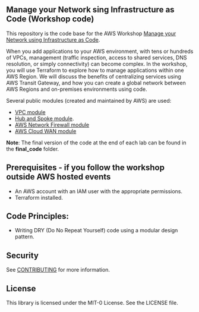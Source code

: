 ## Manage your Network sing Infrastructure as Code (Workshop code)

This repository is the code base for the AWS Workshop [Manage your Network using Infrastructure as Code](https://catalog.workshops.aws/manage-network-using-iac/en-US). 

When you add applications to your AWS environment, with tens or hundreds of VPCs, management (traffic inspection, access to shared services, DNS resolution, or simply connectivity) can become complex. In the workshop, you will use Terraform to explore how to manage applications within one AWS Region. We will discuss the benefits of centralizing services using AWS Transit Gateway, and how you can create a global network between AWS Regions and on-premises environments using code.

Several public modules (created and maintained by AWS) are used: 

* [VPC module](https://registry.terraform.io/modules/aws-ia/vpc/aws/latest)
* [Hub and Spoke module](https://registry.terraform.io/modules/aws-ia/network-hubandspoke/aws/latest).
* [AWS Network Firewall module](https://registry.terraform.io/modules/aws-ia/networkfirewall/aws/latest) 
* [AWS Cloud WAN module](https://registry.terraform.io/modules/aws-ia/cloudwan/aws/latest)

**Note**: The final version of the code at the end of each lab can be found in the **final_code** folder.

## Prerequisites - if you follow the workshop outside AWS hosted events
* An AWS account with an IAM user with the appropriate permissions.
* Terraform installed.

## Code Principles:
* Writing DRY (Do No Repeat Yourself) code using a modular design pattern.

## Security

See [CONTRIBUTING](CONTRIBUTING.md#security-issue-notifications) for more information.

## License

This library is licensed under the MIT-0 License. See the LICENSE file.